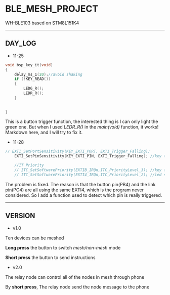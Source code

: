 # BLE_MESH_PROJECT
WH-BLE103 based on STM8L151K4
***
## DAY_LOG 
* 11-25 
```c
void bsp_key_it(void)
{
    delay_ms_1(20);//avoid shaking
    if (!KEY_READ())
    {
        LEDG_R();
        LEDR_R();
    }
    
    
}
```
This is a button trigger function, the interested thing is I can only light the green one. But when I used *LEDR_R()* in the *main(void)* function, it works!<br>
Markdown here, and I will try to fix it.
* 11-28
```c
// EXTI_SetPortSensitivity(KEY_EXTI_PORT, EXTI_Trigger_Falling);       //key trigger falling
    EXTI_SetPinSensitivity(KEY_EXTI_PIN, EXTI_Trigger_Falling); //key trigger falling

    //IT Priority
    // ITC_SetSoftwarePriority(EXTIB_IRQn,ITC_PriorityLevel_3); //key first
    // ITC_SetSoftwarePriority(EXTI4_IRQn,ITC_PriorityLevel_2); //led second
```
The problem is fixed. The reason is that the button pin(PB4) and the link pin(PC4) are all using the same EXTI4, which is the program never considered. So I add a function used to detect which pin is really triggered.<br>
***
## VERSION
* v1.0

Ten devices can be meshed<br>

**Long press** the button to switch *mesh/non-mesh* mode<br>

**Short press** the button to send instructions<br>

* v2.0

The relay node can control all of the nodes in mesh through phone<br>

By **short press**, The relay node send the node message to the phone<br>
